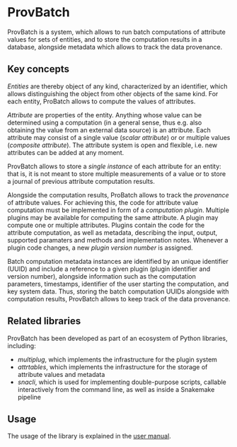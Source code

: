 # ProvBatch

ProvBatch is a system, which allows to run batch computations of attribute
values for sets of entities, and to store the computation results in a
database, alongside metadata which allows to track the data provenance.

## Key concepts

_Entities_ are thereby object of any kind, characterized by an identifier,
which allows distinguishing the object from other objects of the same kind.
For each entity, ProBatch allows to compute the values of attributes.

_Attribute_ are properties of the entity. Anything whose value can be
determined using a computation (in a general sense, thus e.g. also obtaining
the value from an external data source) is an attribute. Each attribute may
consist of a single value (_scalar attribute_) or or multiple values
(_composite attribute_). The attribute system is open and flexible, i.e. new
attributes can be added at any moment.

ProvBatch allows to store a _single instance_ of each attribute for an entity:
that is, it is not meant to store multiple measurements of a value or
to store a journal of previous attribute computation results.

Alongside the computation results, ProBatch allows to track the _provenance_ of
attribute values. For achieving this, the code for attribute value computation
must be implemented in form of a _computation plugin_. Multiple plugins
may be available for computing the same attribute. A plugin may compute one
or multiple attributes. Plugins contain the code for the attribute computation,
as well as metadata, describing the input, output, supported paramaters and
methods and implementation notes. Whenever a plugin code changes, a
new _plugin version number_ is assigned.

Batch computation metadata instances are identified by an unique identifier
(UUID) and include a reference to a given plugin (plugin identifier and version
number), alongside information such as the computation parameters, timestamps,
identifier of the user starting the computation, and key system data.
Thus, storing the batch computation UUIDs alongside with computation results,
ProvBatch allows to keep track of the data provenance.

## Related libraries

ProvBatch has been developed as part of an ecosystem of Python libraries,
including:
- _multiplug_, which implements the infrastructure for the plugin system
- _attrtables_, which implements the infrastructure for the storage of
  attribute values and metadata
- _snacli_, which is used for implementing double-purpose scripts, callable
  interactively from the command line, as well as inside a Snakemake pipeline

## Usage

The usage of the library is explained in the
 [user manual](https://github.com/ggonnella/provbatch/blob/main/docs/usage.md).
